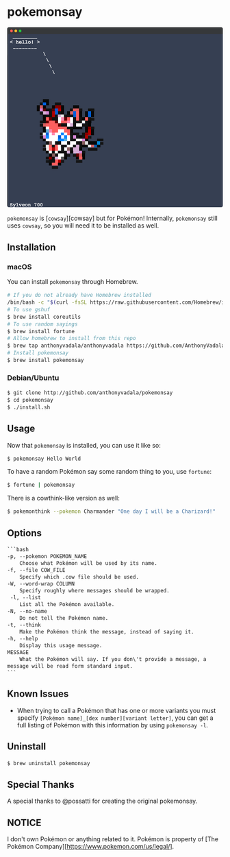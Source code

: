 pokemonsay
==========

![pokemonsay example image](example.png)

`pokemonsay` is [`cowsay`][cowsay] but for Pokémon! Internally, `pokemonsay` still uses `cowsay`, so you will need it to be installed as well.

## Installation

### macOS

You can install `pokemonsay` through Homebrew.

```sh
# If you do not already have Homebrew installed
/bin/bash -c "$(curl -fsSL https://raw.githubusercontent.com/Homebrew/install/HEAD/install.sh)"
# To use gshuf
$ brew install coreutils
# To use random sayings
$ brew install fortune
# Allow homebrew to install from this repo
$ brew tap anthonyvadala/anthonyvadala https://github.com/AnthonyVadala/pokemonsay
# Install pokemonsay
$ brew install pokemonsay
```

### Debian/Ubuntu

```sh
$ git clone http://github.com/anthonyvadala/pokemonsay
$ cd pokemonsay
$ ./install.sh
```

## Usage

Now that `pokemonsay` is installed, you can use it like so:

```bash
$ pokemonsay Hello World
```

To have a random Pokémon say some random thing to you, use `fortune`:

```bash
$ fortune | pokemonsay
```

There is a cowthink-like version as well:

```bash
$ pokemonthink --pokemon Charmander "One day I will be a Charizard!"
```

## Options

	```bash
	-p, --pokemon POKEMON_NAME
		Choose what Pokémon will be used by its name.
	-f, --file COW_FILE
		Specify which .cow file should be used.
	-W, --word-wrap COLUMN
		Specify roughly where messages should be wrapped.
	 -l, --list
		List all the Pokémon available.
	-N, --no-name
		Do not tell the Pokémon name.
	-t, --think
		Make the Pokémon think the message, instead of saying it.
	-h, --help
		Display this usage message.
	MESSAGE
		What the Pokémon will say. If you don\'t provide a message, a message will be read form standard input.
	```
## Known Issues

- When trying to call a Pokémon that has one or more variants you must specify `[Pokémon name]_[dex number][variant letter]`, you can get a full listing of Pokémon with this information by using `pokemonsay -l`.

## Uninstall

```bash
$ brew uninstall pokemonsay
```

## Special Thanks

A special thanks to @possatti for creating the original pokemonsay.

## NOTICE

I don't own Pokémon or anything related to it. Pokémon is property of [The Pokémon Company][https://www.pokemon.com/us/legal/].
